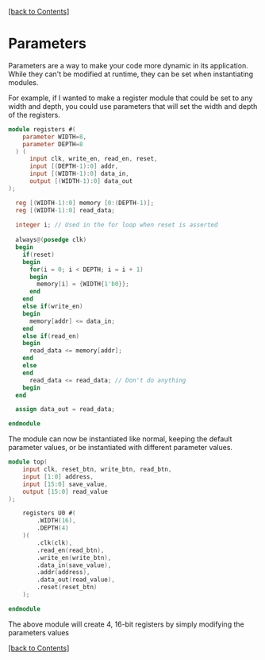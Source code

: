 [[back to Contents]](https://github.com/Amulek1416/verilog-help-sheet/blob/main/README.md)
# Parameters
Parameters are a way to make your code more dynamic in its application. While they can't be modified at runtime, they can be set when instantiating modules.

For example, if I wanted to make a register module that could be set to any width and depth, you could use parameters that will set the width and depth of the registers.

```verilog
module registers #(
    parameter WIDTH=8,
    parameter DEPTH=8
  ) (
      input clk, write_en, read_en, reset,
      input [(DEPTH-1):0] addr,
      input [(WIDTH-1):0] data_in,
      output [(WIDTH-1):0] data_out
);

  reg [(WIDTH-1):0] memory [0:(DEPTH-1)];
  reg [(WIDTH-1):0] read_data;
  
  integer i; // Used in the for loop when reset is asserted
  
  always@(posedge clk)
  begin
    if(reset)
    begin
      for(i = 0; i < DEPTH; i = i + 1)
      begin
        memory[i] = {WIDTH{1'b0}};
      end
    end
    else if(write_en)
    begin
      memory[addr] <= data_in;
    end
    else if(read_en)
    begin
      read_data <= memory[addr];
    end
    else
    end
      read_data <= read_data; // Don't do anything
    begin
  end

  assign data_out = read_data;

endmodule  
```

The module can now be instantiated like normal, keeping the default parameter values, or be instantiated with different parameter values.
```verilog
module top(
    input clk, reset_btn, write_btn, read_btn,
    input [1:0] address,
    input [15:0] save_value,
    output [15:0] read_value
);

    registers U0 #(
        .WIDTH(16),
        .DEPTH(4)
    )(
        .clk(clk),
        .read_en(read_btn),
        .write_en(write_btn),
        .data_in(save_value),
        .addr(address),
        .data_out(read_value),
        .reset(reset_btn)
    );

endmodule
```
The above module will create 4, 16-bit registers by simply modifying the parameters values

[[back to Contents]](https://github.com/Amulek1416/verilog-help-sheet/blob/main/README.md)
